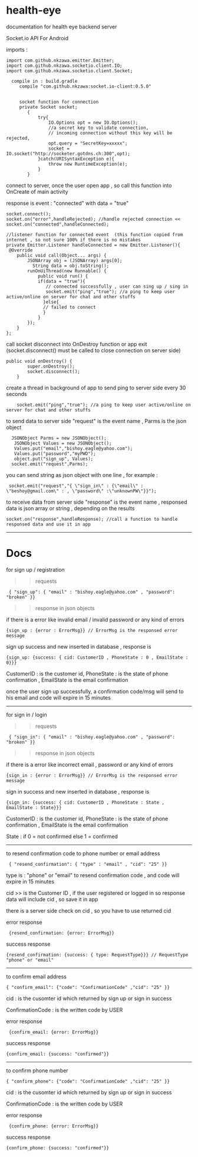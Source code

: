 # health-eye
documentation for health eye backend server


 Socket.io API For Android

  imports :

    import com.github.nkzawa.emitter.Emitter;
    import com.github.nkzawa.socketio.client.IO;
    import com.github.nkzawa.socketio.client.Socket;
 
      compile in : build.gradle
         compile "com.github.nkzawa:socket.io-client:0.5.0"


         socket function for connection
         private Socket socket;
            {
                try{
                    IO.Options opt = new IO.Options();
                    //a secret key to validate connection,
                    // incoming connection without this key will be rejected,
                    opt.query = "SecretKey=xxxxx";
                    socket = IO.socket("http://socketer.gotdns.ch:300",opt);
                }catch(URISyntaxException e){
                    throw new RuntimeException(e);
                }
            }

connect to server, once the user open app , so call this function into OnCreate of main activity

response is event : "connected" with data = "true"

    socket.connect();
    socket.on("error",handleRejected); //handle rejected connection <<
    socket.on("connected",handleConnected);
    
    //listener function for connected event  (this function copied from internet , so not sure 100% if there is no mistakes
    private Emitter.Listener handleConnected = new Emitter.Listener(){
     @Override
        public void call(Object... args) {
            JSONArray obj = (JSONArray) args[0];
              String data = obj.toString();
            runOnUiThread(new Runnable() {
                public void run() {
                if(data = "true"){
                   // connected successfully , user can sing up / sing in
                   socket.emit("ping","true"); //a ping to keep user active/online on server for chat and other stuffs
                  }else{
                  // failed to connect
                  }
                }
            });
        }
    };
    
call socket disconnect into OnDestroy function or app exit (socket.disconnect() must be called to close connection on server side)

    public void onDestroy() {
            super.onDestroy();
            socket.disconnect();
        }
        
create a thread in background of app to send ping to server side every 30 seconds

        socket.emit("ping","true"); //a ping to keep user active/online on server for chat and other stuffs
        
 
 
 to send data to server side
"request" is the event name , Parms is the json object

      JSONObject Parms = new JSONObject();
       JSONObject Values = new JSONObject();
       Values.put("email","bishoy.eagle@yahoo.com");
       Values.put("password","myPWD");
       object.put("sign_up", Values);
      socket.emit("request",Parms);
      
you can send string as json object with one line , for example :

     socket.emit("request","{ \"sign_in\" : {\"email\" : \"beshoy@gmail.com\" : , \"password\" :\"unknownPW\"}}");
     
to receive data from server side
"response" is the event name , responsed data is json array or string , depending on the results

    socket.on("response",handleResponse); //call a function to handle responsed data and use it in app
      

****************************************************************************************************
# Docs

for sign up / registration

>> requests 

     { "sign_up": { "email" : "bishoy.eagle@yahoo.com" , "password": "broken" }}
     
>> response in json objects

if there is a error like invalid email / invalid password or any kind of errors

    {sign_up : {error : ErrorMsg}} // ErrorMsg is the responsed error message
    
sign up success and new inserted in database , response is

    {sign_up: {success: { cid: CustomerID , PhoneState : 0 , EmailState : 0}}}
    
  CustomerID : is the customer id, PhoneState : is the state of phone confirmation , EmailState is the email confirmation
  
once the user sign up successfully, a confirmation code/msg will send to his email and code will expire in 15 minutes

****************************************************************************************************
for sign in / login

>> requests 

     { "sign_in": { "email" : "bishoy.eagle@yahoo.com" , "password": "broken" }}
     
>> response in json objects

if there is a error like incorrect email , password or any kind of errors

    {sign_in : {error : ErrorMsg}} // ErrorMsg is the responsed error message
    
sign in success and new inserted in database , response is

    {sign_in: {success: { cid: CustomerID , PhoneState : State , EmailState : State}}}
    
  CustomerID : is the customer id, PhoneState : is the state of phone confirmation , EmailState is the email confirmation
  
  State : if 0 = not confirmed else 1 = confirmed
  
 
****************************************************************************************************

to resend confirmation code to phone number or email address

     { "resend_confirmation": { "type" : "email" , "cid": "25" }}
type is : "phone" or "email" to resend confirmation code , and code will expire in 15 minutes

cid >> is the Customer ID , if the user registered or logged in so response data will include cid , so save it in app

there is a server side check on cid , so you have to use returned cid

error response

     {resend_confirmation: {error: ErrorMsg}}

success response

    {resend_confirmation: {success: { type: RequestType}}} // RequestType "phone" or "email"

****************************************************************************************************
to confirm email address

    { "confirm_email": {"code": "ConfirmationCode" ,"cid": "25" }}
cid : is the cusomter id which returned by sign up or sign in success

ConfirmationCode : is the written code by USER


error response

     {confirm_email: {error: ErrorMsg}}

success response

    {confirm_email: {success: "confirmed"}} 

 ****************************************************************************************************
to confirm phone number

    { "confirm_phone": {"code": "ConfirmationCode" ,"cid": "25" }}
cid : is the cusomter id which returned by sign up or sign in success

ConfirmationCode : is the written code by USER


error response

     {confirm_phone: {error: ErrorMsg}}

success response

    {confirm_phone: {success: "confirmed"}} 

        
